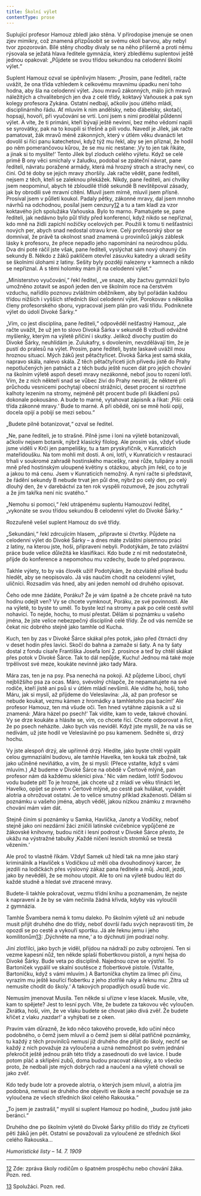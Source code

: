 ```yaml
---
title: Školní výlet
contentType: prose
---
```


  

Suplující profesor Hamouz zbledl jako stěna. V přírodopise jmenuje se onen zjev mimikry, což znamená přizpůsobit se svému okolí barvou, aby nebyl tvor zpozorován. Bílé stěny chodby dívaly se na něho příšerně a proti němu rýsovala se ježatá hlava ředitele gymnázia, který zbledlému suplentovi ještě jednou opakoval: „Půjdete se svou třídou sekundou na celodenní školní výlet.“

Suplent Hamouz ozval se úpěnlivým hlasem: „Prosím, pane řediteli, račte uvážit, že ona třída vzhledem k celkovému mravnímu úpadku není toho hodna, aby šla na celodenní výlet. Jsou mravů zákonných, málo jich mravů náležitých a chvalitebných jen dva z celé třídy, koktavý Vaňousek a pak syn kolegy profesora Zykána. Ostatní nedbají, ačkoliv jsou útlého mládí, disciplinárního řádu. Ať mluvím k nim andělsky, nebo ďábelsky, skotačí, hopsají, hovoří, při vyučování se vrtí. Loni jsem s nimi prodělal půldenní výlet. A víte, že ti primáni, kteří bývají ještě nevinní, bez mého vědomí napili se syrovátky, pak na to koupili si třešně a pili vodu. Navedl je Jílek, jak račte pamatovat, žák mravů méně zákonných, který v útlém věku dvanácti let dovolil si říci panu katechetovi, když týž mu řekl, aby se jen přiznal, že hodil po něm pomerančovou kůrou, že se mu nic nestane: ‚Vy to jen tak říkáte, a jinak si to myslíte!‘ Tento Jílek byl zloduch celého výletu. Když se celé primě B ony věci smíchaly v žaludku, podobal se zpáteční návrat, pane řediteli, návratu poražené armády, která má hrozný strach a strachy neví, co činí. Od té doby se jejich mravy zhoršily. Jak račte vědět, pane řediteli, nejsem z těch, kteří se zaleknou překážek. Nikdy, pane řediteli, ani chvilky jsem neopominul, abych té zbloudilé třídě sekundě B nevštěpoval zásady, jak by obrodili své mravní cítění. Mluvil jsem mírně, mluvil jsem přísně. Prosíval jsem v půlletí koukol. Padaly pětky, zákonné mravy, dal jsem mnoho návrhů na odchodnou, posílal jsem cenzury[12](./resources/undefined) a tu a tam kladl za vzor koktavého jich spolužáka Vaňouska. Bylo to marno. Pamatujete se, pane řediteli, jak nedávno bylo půl třídy před konferencí, když nikdo se nepřiznal, kdo mně na židli zapíchl nožičky ocelových per. Použili k tomu ti nešťastníci nových per, abych snad nedostal otravu krve. Celý profesorský sbor se domníval, že právě ta okolnost snad znamená u provinilců jakýs záblesk lásky k profesoru, že přece nepadlo jeho napomínání na neúrodnou půdu. Dva dni poté ráčil jste však, pane řediteli, vyslýchat sám nový ohavný čin sekundy B. Někdo z žáků paklíčem otevřel zásuvku katedry a ukradl sešity se školními úlohami z latiny. Sešity byly později nalezeny v kamnech a nikdo se nepřiznal. A s těmi holomky mám jít na celodenní výlet.“

„Ministerstvo vyučování,“ řekl ředitel, „ve snaze, aby žactvu gymnázií bylo umožněno zotavit se aspoň jeden den ve školním roce na čerstvém vzduchu, nařídilo poznovu zvláštním oběžníkem, aby byl pořádán každou třídou nižších i vyšších středních škol celodenní výlet. Porokovav s několika členy profesorského sboru, vypracoval jsem plán pro vaši třídu. Podniknete výlet do údolí Divoké Šárky.“

„Vím, co jest disciplína, pane řediteli,“ odpověděl nešťastný Hamouz, „ale račte uvážit, že už jen to slovo Divoká Šárka v sekundě B vzbudí odvážné myšlenky, kterým na výletě přičiní i skutky. Jelikož divochy pustím do Divoké Šárky, neuhlídám je. Zulukafry, s dovolením, nevzdělávají tím, že je pustí do pralesů na výlet. Prosím, pane řediteli, byste laskavě uvážil mou hroznou situaci. Mých žáků jest pětačtyřicet. Divoká Šárka jest samá skála, napravo skála, nalevo skála. Z těch pětačtyřiceti jich přivedu jistě do Prahy nepotlučených jen patnáct a z těch budu ještě nucen dát pro jejich chování na školním výletě aspoň deseti mravy nezákonné, neboť jsou to rození lotři. Vím, že z nich někteří snad se vůbec živí do Prahy nevrátí, že některé při průchodu vesnicemi pochytají obecní strážníci, deset procent si roztrhne kalhoty lezením na stromy, nejméně pět procent bude při škádlení psů dokonale pokousáno. A bude to marné, vytahovat zápisník a říkat: ‚Píši: celá třída zákonné mravy.‘ Bude to marné. A při obědě, oni se mně hoši opijí, docela opijí a pobijí se mezi sebou.“

„Budete pilně botanizovat,“ ozval se ředitel.

„Ne, pane řediteli, je to strašné. Pilně jsme i loni na výletě botanizovali, ačkoliv nejsem botanik, nýbrž klasický filolog. Ale prosím vás, vždyť všude jsme viděli v Krči jen pampelišky, tu a tam pryskyřičník, v Kunraticích mateřídoušku. Na tom mohli mít dosti. A oni, lotři, v Kunraticích v restauraci trhali v soukromé zahradě hostinského macešky, rané růže, tulipány a nosili mně před hostinským uloupené květiny s otázkou, abych jim řekl, co to je a jakou to má cenu. Jsem v Kunraticích nemožný. A nyní račte si představit, že řádění sekundy B nebude trvat jen půl dne, nýbrž po celý den, po celý dlouhý den, že v darebáctví za ten rok vyspěli rozumově, že jsou zchytralí a že jim takřka není nic svatého.“

„Nemohu si pomoci,“ řekl utrápenému suplentu Hamouzovi ředitel, „vykonáte se svou třídou sekundou B celodenní výlet do Divoké Šárky.“

Rozzuřeně vešel suplent Hamouz do své třídy.

„Sekundáni,“ řekl zdrcujícím hlasem, „připravte si čtvrtky. Půjdete na celodenní výlet do Divoké Šárky – a dnes máte zvláštní písemnou práci z latiny, na kterou jste, hoši, připraveni nebyli. Podotýkám, že tato zvláštní práce bude velice důležitá ke klasifikaci. Kdo bude z ní mít nedostatečně, přijde do konference a nepomohou mu vzdechy, bude to před popravou.

Takhle výlety, to by vás člověk užil! Podotýkám, že obzvláště přísně budu hledět, aby se neopisovalo. Já vás naučím chodit na celodenní výlet, uličníci. Rozsadím vás hned, aby ani jeden nemohl od druhého opisovat.

Čeho ode mne žádáte, Poráku? Že je vám špatně a že chcete právě na tuto hodinu odejít ven? Vy se chcete vymknout, Poráku, ze své povinnosti. Ale na výletě, to byste to uměl. To byste lezl na stromy a pak po celé cestě svítil nohavicí. To nejde, hochu, to musí přestat. Dělám si poznámku u vašeho jména, že jste velice nebezpečný disciplíně celé třídy. Že od vás nemůže se čekat nic dobrého stejně jako tamhle od Kucha.

Kuch, ten by zas v Divoké Šárce skákal přes potok, jako před čtrnácti dny v deset hodin přes lavici. Skočí do bahna a zamaže si šaty. A na ty šaty dostal z fondu císaře Františka Josefa loni 2. prosince a teď by chtěl skákat přes potok v Divoké Šárce. Tak to dál nepůjde, Kuchu! Jednou má také moje trpělivost své meze, koukáte nevinně jako tady Mára.

Mára zas, ten je na psy. Psa nenechá na pokoji. Až půjdeme Libocí, chytí nejbližšího psa za ocas. Máro, svévolný chlapče, že nepamatujete na své rodiče, kteří jistě ani psů si v útlém mládí nevšimli. Ale vidíte ho, hoši, toho Máru, jak si myslí, až přijdeme do Veleslavína: ‚Já, až pan profesor se nebude koukat, vezmu kámen z hromádky a tamhletoho psa bacím!‘ Ale profesor Hamouz, ten má všude oči. Ten hned vytáhne zápisník a už si znamená: ‚Mára házel po psech!‘ Tak vidíte, kam to vede, takové chování. Vy se drze koukáte a hlásíte se, vím, co chcete říci. Chcete odporovat a říct, že po psech neházíte. Jako bych vás neviděl. Když jste myslil, že na vás se nedívám, už jste hodil ve Veleslavíně po psu kamenem. Sedněte si, drzý hochu.

Vy jste alespoň drzý, ale upřímně drzý. Hledíte, jako byste chtěl vypálit celou gymnaziální budovu, ale tamhle Havelka, ten kouká tak zbožně, tak jako učiněné neviňátko, a vím, že si myslí: (Přece vstaňte, když s vámi mluvím.) ‚Až budeme v Divoké Šárce na obědě v Čertově mlýně, pan profesor nám dá každému sklenici piva.‘ Nic vám nedám, lotři! Sodovou vodu budete pít! To je hrozné, jak chcete už z mládí ve věku třinácti let, Havelko, opíjet se pivem v Čertově mlýně, po cestě pak hulákat, vyvádět alotria a ohrožovat ostatní. Je to velice smutný příklad zkaženosti. Dělám si poznámku u vašeho jména, abych věděl, jakou nízkou známku z mravného chování mám vám dát.

Stejně činím si poznámky u Samka, Havlíčka, Janoty a Vodičky, neboť stejně jako oni nezdární žáci zničili latinské cvičebnice vypůjčené ze žákovské knihovny, budou ničit i lesní podrost v Divoké Šárce přesto, že ukážu na výstražné tabulky ‚Každé ničení lesních stromků se trestá vězením.‘

Ale proč to vlastně říkám. Vždyť Samek už hledí tak na mne jako starý kriminálník a Havlíček s Vodičkou už měli oba dvouhodinový karcer, že jezdili na lodičkách přes výslovný zákaz pana ředitele a můj. Jezdí, jezdí, jako by nevěděli, že se mohou utopit. Ale to oni na výletě budou lézt do každé studně a hledat své ztracené mravy.

Budete-li takhle pokračovat, vezmu třídní knihu a poznamenám, že nejste k napravení a že by se vám nečinila žádná křivda, kdyby vás vyloučili z gymnázia.

Tamhle Švambera nemá k tomu daleko. Po školním výletě už ani nebude musit přijít druhého dne do třídy, neboť dovrší řadu svých nepravostí tím, že opozdí se po cestě a vykouří sportku. Já ale řeknu jemu i jeho komilitonům[13](./resources/undefined): ‚Dýchněte na mne,‘ a to dýchnutí jim podrazí nohy.

Jiní zlotřilci, jako bych je viděl, přijdou na nádraží po zuby ozbrojení. Ten si vezme kapesní nůž, ten někde splaší flobertkovou pistoli, a nyní hejsa do Divoké Šárky. Bude veta po disciplíně. Najednou ozve se výstřel. To Bartoníček vypálil ve skalní soutěsce z flobertkové pistole. (Vstaňte, Bartoníčku, když s vámi mluvím.) A Bartoníčka chytím za límec při činu, vyrazím mu ještě kouřící flobertku z jeho zlotřilé ruky a řeknu mu: ‚Zítra už nemusíte chodit do školy.‘ A takových propadlých osudů bude víc.

Nemusím jmenovat Musila. Ten někde si uřízne v lese klacek. Musile, víte, kam to spějete? Jest to lesní pych. Víte, že budete za takovou věc vyloučen. Zkrátka, hoši, vím, že ve vlaku budete se chovat jako divá zvěř. Že budete křičet z vlaku ‚nazdar!‘ a vyhýbati se z oken.

Pravím vám důrazně, že kdo něco takového provede, kdo učiní něco podobného, o čemž jsem mluvil a o čemž jsem si dělal patřičné poznámky, tu každý z těch provinilců nemusí již druhého dne přijít do školy, nechť se každý z nich považuje za vyloučena a uzná nemožnost po svém jednání překročit ještě jednou práh této třídy a zasednouti do své lavice. I bude potom pláč a skřípění zubů, doma budou pracovat rákosky, a to všecko proto, že nedbali jste mých dobrých rad a naučení a na výletě chovali se jako zvěř.

Kdo tedy bude lotr a provede alotria, o kterých jsem mluvil, a alotria jim podobná, nemusí se druhého dne objeviti ve škole a nechť považuje se za vyloučena ze všech středních škol celého Rakouska.“

„To jsem je zastrašil,“ myslil si suplent Hamouz po hodině, „budou jistě jako beránci.“

Druhého dne po školním výletě do Divoké Šárky přišlo do třídy ze čtyřiceti pěti žáků jen pět. Ostatní se považovali za vyloučené ze středních škol celého Rakouska…

_Humoristické listy – 14. 7. 1909_

* * *

[12](./resources/undefined) Zde: zpráva školy rodičům o špatném prospěchu nebo chování žáka. Pozn. red.

[13](./resources/undefined) Spolužáci. Pozn. red.
